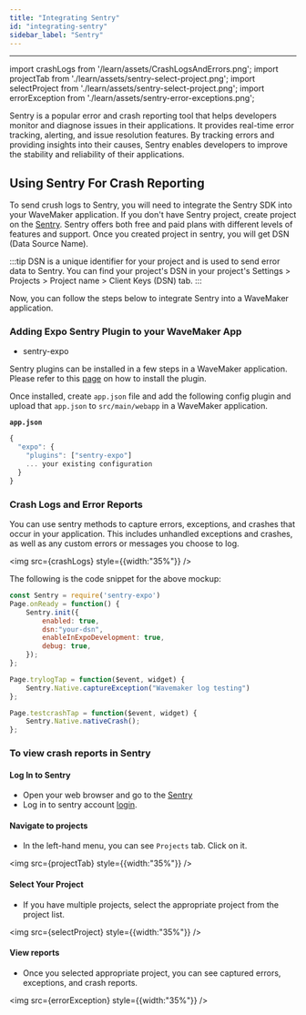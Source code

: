 ```yaml
---
title: "Integrating Sentry"
id: "integrating-sentry"
sidebar_label: "Sentry"
---
```

---
import crashLogs from '/learn/assets/CrashLogsAndErrors.png';
import projectTab from './learn/assets/sentry-select-project.png';
import selectProject from './learn/assets/sentry-select-project.png';
import errorException from './learn/assets/sentry-error-exceptions.png';

Sentry is a popular error and crash reporting tool that helps developers monitor and diagnose issues in their applications. It provides real-time error tracking, alerting, and issue resolution features. By tracking errors and providing insights into their causes, Sentry enables developers to improve the stability and reliability of their applications.


## Using Sentry For Crash Reporting

To send crush logs to Sentry, you will need to integrate the Sentry SDK into your WaveMaker application.
If you don't have Sentry project, create project on the [Sentry](https://sentry.io/). Sentry offers both free and paid plans with different levels of features and support. Once you created project in sentry, you will get DSN (Data Source Name). 

:::tip
DSN is a unique identifier for your project and is used to send error data to Sentry.
You can find your project's DSN in your project's Settings > Projects > Project name > Client Keys (DSN) tab.
:::

Now, you can follow the steps below to integrate Sentry into a WaveMaker application.
### Adding Expo Sentry Plugin to your WaveMaker App​
- sentry-expo 

Sentry plugins can be installed in a few steps in a WaveMaker application. Please refer to this [page](https://docs.wavemaker.com/learn/react-native/third-party-expo-plugins#expo)
on how to install the plugin.

Once installed,  create `app.json` file and add the following config plugin and upload that `app.json` to `src/main/webapp` in a WaveMaker application.

**`app.json`**  

```javascript
{
  "expo": {
    "plugins": ["sentry-expo"]
    ... your existing configuration 
  }
}
```

### Crash Logs and Error Reports

You can use sentry methods to capture errors, exceptions, and crashes that occur in your application. This includes unhandled exceptions and crashes, as well as any custom errors or messages you choose to log.

<img src={crashLogs} style={{width:"35%"}} />

The following is the code snippet for the above mockup:

```javascript
const Sentry = require('sentry-expo')
Page.onReady = function() {
    Sentry.init({
        enabled: true,
        dsn:"your-dsn",
        enableInExpoDevelopment: true,
        debug: true, 
    });
};

Page.trylogTap = function($event, widget) {
    Sentry.Native.captureException("Wavemaker log testing")
};

Page.testcrashTap = function($event, widget) {
    Sentry.Native.nativeCrash();
};

```

### To view crash reports in Sentry

#### Log In to Sentry
- Open your web browser and go to the [Sentry](https://sentry.io)
- Log in to sentry account [login](https://sentry.io/auth/login/).

#### Navigate to projects
- In the left-hand menu, you can see `Projects` tab. Click on it.

<img src={projectTab} style={{width:"35%"}} />

#### Select Your Project
- If you have multiple projects, select the appropriate project from the project list.

<img src={selectProject} style={{width:"35%"}} />

#### View reports
- Once you selected appropriate project, you can see captured errors, exceptions, and crash reports. 

<img src={errorException} style={{width:"35%"}} />